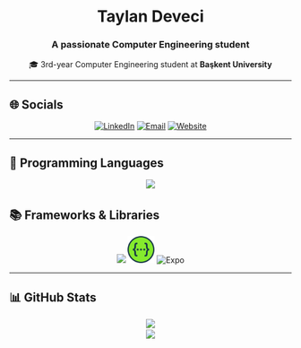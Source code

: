 <h1 align="center">Taylan Deveci</h1>
<h3 align="center"> A passionate Computer Engineering student </h3>

<p align="center">
  🎓 3rd-year Computer Engineering student at <strong>Başkent University</strong>
</p>

---

## 🌐 Socials

<p align="center">
  <a href="https://www.linkedin.com/in/taylan-deveci/"><img src="https://skillicons.dev/icons?i=linkedin" alt="LinkedIn"></a>
  <a href="mailto:devecitaylan@gmail.com"><img src="https://skillicons.dev/icons?i=gmail" alt="Email"></a>
  <a href="https://taylandeveci.github.io/"><img src="https://skillicons.dev/icons?i=chrome" alt="Website"></a>
</p>

---

## 🚀 Programming Languages

<p align="center">
  <img src="https://skillicons.dev/icons?i=c,cpp,cs,java,py,ts,html,css,js,php" />
</p>

## 📚 Frameworks & Libraries

<p align="center">
  <img src="https://skillicons.dev/icons?i=dotnet,mysql,git,bootstrap,react,androidstudio" />
  <img src="https://raw.githubusercontent.com/devicons/devicon/master/icons/swagger/swagger-original.svg" alt="Swagger" width="48" height="48"/>
  <img src="https://cdn.jsdelivr.net/gh/devicons/devicon/icons/expo/expo-original.svg" alt="Expo" width="48" height="48"/>
</p>


---

## 📊 GitHub Stats

<p align="center">
  <img src="https://github-readme-stats.vercel.app/api?username=taylandeveci&theme=codeSTACKr&hide_border=false&include_all_commits=true&count_private=true"/><br/>
  <img src="https://github-readme-stats.vercel.app/api/top-langs/?username=taylandeveci&theme=codeSTACKr&hide_border=false&include_all_commits=true&count_private=true&layout=compact"/>
</p>
